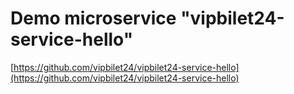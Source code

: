# Demo microservice "vipbilet24-service-hello"

[https://github.com/vipbilet24/vipbilet24-service-hello](https://github.com/vipbilet24/vipbilet24-service-hello)